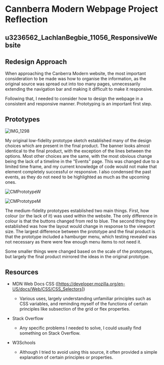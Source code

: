 # Cannberra Modern Webpage Project Reflection
## u3236562_LachlanBegbie_11056_ResponsiveWebsite


## Redesign Approach

When approaching the Canberra Modern website, the most important consideration to be made was how to organise the information, as the original source was spread out into too many pages, unnecessarily extending the navigation bar and making it difficult to make it responsive.

Following that, I needed to consider how to design the webpage in a consistent and responsive manner. Prototyping is an important first step.


## Prototypes

![IMG_1298](https://user-images.githubusercontent.com/112054325/232038388-5cbd0859-2686-44c7-bd03-cae070554dff.png)

My original low-fidelity prototype sketch established many of the design choices which are present in the final product. The banner looks almost identical to the final product, with the exception of the lines between the options. Most other choices are the same, with the most obvious change being the lack of a timeline in the "Events" page. This was changed due to a limited time frame, and my current knowledge of code would not make that element completely successful or responsive. I also condensed the past events, as they do not need to be highlighted as much as the upcoming ones.


![CMPrototypeW](https://user-images.githubusercontent.com/112054325/232038049-2b1dd823-f48f-4207-9e8e-89812fe5cee7.png)

![CMPrototypeM](https://user-images.githubusercontent.com/112054325/232038065-50382d00-f88b-4149-8af6-74a737f84fd2.png)

The medium-fidelity prototypes established two main things. First, how colour (or the lack of it) was used within the website. The only difference in colour is that the buttons changed from red to blue. The second thing they established was how the layout would change in response to the viewport size. The largest difference between the prototype and the final product is that the prototype included a hamburger menu, which testing revealed was not necessary as there were few enough menu items to not need it.

Some smaller things were changed based on the scale of the prototypes, but largely the final product mirrored the ideas in the original prototype.


## Resources

- MDN Web Docs CSS ([https://developer.mozilla.org/en-US/docs/Web/CSS/CSS_Selectors])
    - Various uses, largely understanding unfamiliar principles such as CSS variables, and reminding myself of the functions of certain principles like subsection of the grid or flex properties.

- Stack Overflow
    - Any specific problems I needed to solve, I could usually find something on Stack Overflow.

- W3Schools
    - Although I tried to avoid using this source, it often provided a simple explanation of certain principles or properties.
